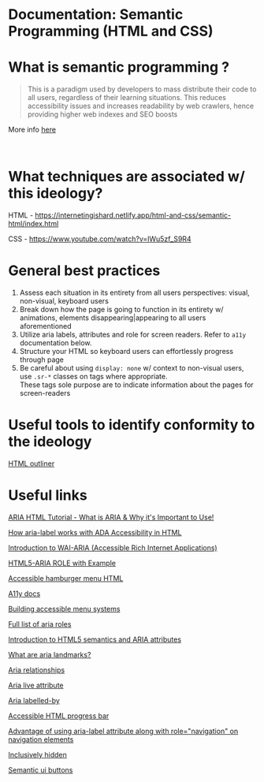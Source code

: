 # Documentation: Semantic Programming (HTML and CSS)

# What is semantic programming ?
> This is a paradigm used by developers to mass distribute their code to all users, regardless of their learning situations. 
This reduces accessibility issues and increases readability by web crawlers, hence providing higher web indexes and SEO boosts

More info [here](https://www.techopedia.com/definition/687/semantics-computing)

<br>

# What techniques are associated w/ this ideology?

HTML - https://internetingishard.netlify.app/html-and-css/semantic-html/index.html

CSS - https://www.youtube.com/watch?v=lWu5zf_S9R4


# General best practices

1. Assess each situation in its entirety from all users perspectives: visual, non-visual, keyboard users
2. Break down how the page is going to function in its entirety w/ animations, elements disappearing|appearing to all users aforementioned
2. Utilize aria labels, attributes and role for screen readers. Refer to `a11y` documentation below.
3. Structure your HTML so keyboard users can effortlessly progress through page
4. Be careful about using `display: none` w/ context to non-visual users, use `.sr-*` classes on tags where appropriate. <br>These tags sole purpose are to indicate information about the pages for screen-readers



# Useful tools to identify conformity to the ideology

[HTML outliner](https://gsnedders.html5.org/outliner/)


# Useful links

[ARIA HTML Tutorial - What is ARIA & Why it's Important to Use!](https://www.youtube.com/watch?v=0hqhAIjE_8I&t=11s)

[How aria-label works with ADA Accessibility in HTML](https://www.youtube.com/watch?v=GH1N2m75eE4)

[Introduction to WAI-ARIA (Accessible Rich Internet Applications)](https://www.youtube.com/watch?v=-ZO3QVgs-sk)

[HTML5-ARIA ROLE with Example](https://www.youtube.com/watch?v=LoAvF4VDBns)



[Accessible hamburger menu HTML](https://www.accede-web.com/en/guidelines/rich-interface-components/hamburger-menu/)

[A11y docs](https://a11y-style-guide.com/style-guide/section-navigation.html#kssref-navigation-navigation-mobile)

[Building accessible menu systems](https://www.smashingmagazine.com/2017/11/building-accessible-menu-systems/#navigation-menu-buttons)

[Full list of aria roles](https://www.youtube.com/watch?v=IifWazZPVco)

[Introduction to HTML5 semantics and ARIA attributes](https://www.youtube.com/watch?v=DNOnB4ystcU)

[What are aria landmarks?](https://www.youtube.com/watch?v=8YSEJ7wPcqw)

[Aria relationships](https://www.youtube.com/watch?v=e1ZmfmnB6v8)

[Aria live attribute](https://www.youtube.com/watch?v=lc00JEkqZSM)

[Aria labelled-by](https://www.youtube.com/watch?v=Sd5w5_EilHw)

[Accessible HTML progress bar](https://www.youtube.com/watch?v=0Lk6ZAdsB4w)

[Advantage of using aria-label attribute along with role="navigation" on navigation elements](https://www.youtube.com/watch?v=g96y285de-Q)

[Inclusively hidden](https://www.scottohara.me/blog/2017/04/14/inclusively-hidden.html)

[Semantic ui buttons](https://www.freecodecamp.org/news/semantic-ui-buttons/)